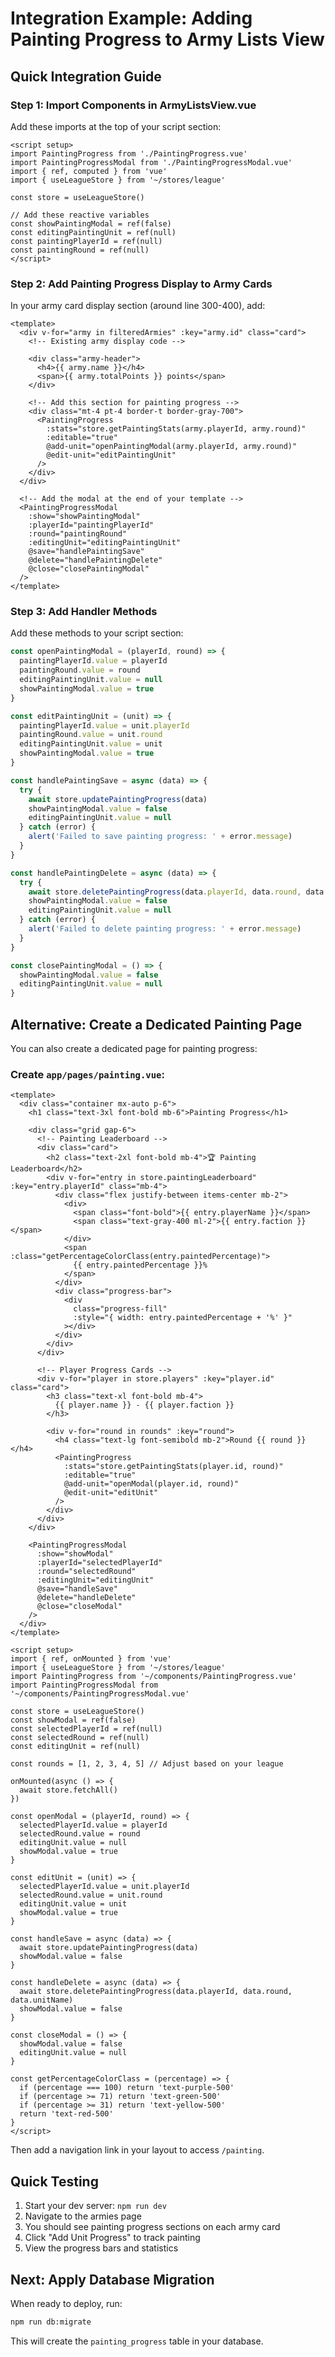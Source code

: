 # Integration Example: Adding Painting Progress to Army Lists View

## Quick Integration Guide

### Step 1: Import Components in ArmyListsView.vue

Add these imports at the top of your script section:

```vue
<script setup>
import PaintingProgress from './PaintingProgress.vue'
import PaintingProgressModal from './PaintingProgressModal.vue'
import { ref, computed } from 'vue'
import { useLeagueStore } from '~/stores/league'

const store = useLeagueStore()

// Add these reactive variables
const showPaintingModal = ref(false)
const editingPaintingUnit = ref(null)
const paintingPlayerId = ref(null)
const paintingRound = ref(null)
</script>
```

### Step 2: Add Painting Progress Display to Army Cards

In your army card display section (around line 300-400), add:

```vue
<template>
  <div v-for="army in filteredArmies" :key="army.id" class="card">
    <!-- Existing army display code -->
    
    <div class="army-header">
      <h4>{{ army.name }}</h4>
      <span>{{ army.totalPoints }} points</span>
    </div>
    
    <!-- Add this section for painting progress -->
    <div class="mt-4 pt-4 border-t border-gray-700">
      <PaintingProgress 
        :stats="store.getPaintingStats(army.playerId, army.round)"
        :editable="true"
        @add-unit="openPaintingModal(army.playerId, army.round)"
        @edit-unit="editPaintingUnit"
      />
    </div>
  </div>
  
  <!-- Add the modal at the end of your template -->
  <PaintingProgressModal
    :show="showPaintingModal"
    :playerId="paintingPlayerId"
    :round="paintingRound"
    :editingUnit="editingPaintingUnit"
    @save="handlePaintingSave"
    @delete="handlePaintingDelete"
    @close="closePaintingModal"
  />
</template>
```

### Step 3: Add Handler Methods

Add these methods to your script section:

```javascript
const openPaintingModal = (playerId, round) => {
  paintingPlayerId.value = playerId
  paintingRound.value = round
  editingPaintingUnit.value = null
  showPaintingModal.value = true
}

const editPaintingUnit = (unit) => {
  paintingPlayerId.value = unit.playerId
  paintingRound.value = unit.round
  editingPaintingUnit.value = unit
  showPaintingModal.value = true
}

const handlePaintingSave = async (data) => {
  try {
    await store.updatePaintingProgress(data)
    showPaintingModal.value = false
    editingPaintingUnit.value = null
  } catch (error) {
    alert('Failed to save painting progress: ' + error.message)
  }
}

const handlePaintingDelete = async (data) => {
  try {
    await store.deletePaintingProgress(data.playerId, data.round, data.unitName)
    showPaintingModal.value = false
    editingPaintingUnit.value = null
  } catch (error) {
    alert('Failed to delete painting progress: ' + error.message)
  }
}

const closePaintingModal = () => {
  showPaintingModal.value = false
  editingPaintingUnit.value = null
}
```

## Alternative: Create a Dedicated Painting Page

You can also create a dedicated page for painting progress:

### Create `app/pages/painting.vue`:

```vue
<template>
  <div class="container mx-auto p-6">
    <h1 class="text-3xl font-bold mb-6">Painting Progress</h1>
    
    <div class="grid gap-6">
      <!-- Painting Leaderboard -->
      <div class="card">
        <h2 class="text-2xl font-bold mb-4">🏆 Painting Leaderboard</h2>
        <div v-for="entry in store.paintingLeaderboard" :key="entry.playerId" class="mb-4">
          <div class="flex justify-between items-center mb-2">
            <div>
              <span class="font-bold">{{ entry.playerName }}</span>
              <span class="text-gray-400 ml-2">{{ entry.faction }}</span>
            </div>
            <span :class="getPercentageColorClass(entry.paintedPercentage)">
              {{ entry.paintedPercentage }}%
            </span>
          </div>
          <div class="progress-bar">
            <div 
              class="progress-fill" 
              :style="{ width: entry.paintedPercentage + '%' }"
            ></div>
          </div>
        </div>
      </div>
      
      <!-- Player Progress Cards -->
      <div v-for="player in store.players" :key="player.id" class="card">
        <h3 class="text-xl font-bold mb-4">
          {{ player.name }} - {{ player.faction }}
        </h3>
        
        <div v-for="round in rounds" :key="round">
          <h4 class="text-lg font-semibold mb-2">Round {{ round }}</h4>
          <PaintingProgress 
            :stats="store.getPaintingStats(player.id, round)"
            :editable="true"
            @add-unit="openModal(player.id, round)"
            @edit-unit="editUnit"
          />
        </div>
      </div>
    </div>
    
    <PaintingProgressModal
      :show="showModal"
      :playerId="selectedPlayerId"
      :round="selectedRound"
      :editingUnit="editingUnit"
      @save="handleSave"
      @delete="handleDelete"
      @close="closeModal"
    />
  </div>
</template>

<script setup>
import { ref, onMounted } from 'vue'
import { useLeagueStore } from '~/stores/league'
import PaintingProgress from '~/components/PaintingProgress.vue'
import PaintingProgressModal from '~/components/PaintingProgressModal.vue'

const store = useLeagueStore()
const showModal = ref(false)
const selectedPlayerId = ref(null)
const selectedRound = ref(null)
const editingUnit = ref(null)

const rounds = [1, 2, 3, 4, 5] // Adjust based on your league

onMounted(async () => {
  await store.fetchAll()
})

const openModal = (playerId, round) => {
  selectedPlayerId.value = playerId
  selectedRound.value = round
  editingUnit.value = null
  showModal.value = true
}

const editUnit = (unit) => {
  selectedPlayerId.value = unit.playerId
  selectedRound.value = unit.round
  editingUnit.value = unit
  showModal.value = true
}

const handleSave = async (data) => {
  await store.updatePaintingProgress(data)
  showModal.value = false
}

const handleDelete = async (data) => {
  await store.deletePaintingProgress(data.playerId, data.round, data.unitName)
  showModal.value = false
}

const closeModal = () => {
  showModal.value = false
  editingUnit.value = null
}

const getPercentageColorClass = (percentage) => {
  if (percentage === 100) return 'text-purple-500'
  if (percentage >= 71) return 'text-green-500'
  if (percentage >= 31) return 'text-yellow-500'
  return 'text-red-500'
}
</script>
```

Then add a navigation link in your layout to access `/painting`.

## Quick Testing

1. Start your dev server: `npm run dev`
2. Navigate to the armies page
3. You should see painting progress sections on each army card
4. Click "Add Unit Progress" to track painting
5. View the progress bars and statistics

## Next: Apply Database Migration

When ready to deploy, run:
```bash
npm run db:migrate
```

This will create the `painting_progress` table in your database.
